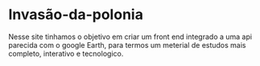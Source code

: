 # Invasão-da-polonia
Nesse site tinhamos o objetivo em criar um front end integrado a uma api parecida com o google Earth, para termos um meterial de estudos mais completo, interativo e tecnologico.
